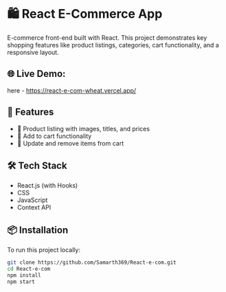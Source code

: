 # 🛍️ React E-Commerce App

E-commerce front-end built with React. This project demonstrates key shopping features like product listings, categories, cart functionality, and a responsive layout.

## 🌐 **Live Demo:** 
here - https://react-e-com-wheat.vercel.app/

## 🚀 Features

* 🧾 Product listing with images, titles, and prices
* 🛒 Add to cart functionality
* 🔄 Update and remove items from cart

## 🛠 Tech Stack

* React.js (with Hooks)
* CSS 
* JavaScript
* Context API

## 📦 Installation

To run this project locally:

```bash
git clone https://github.com/Samarth369/React-e-com.git
cd React-e-com
npm install
npm start
```
